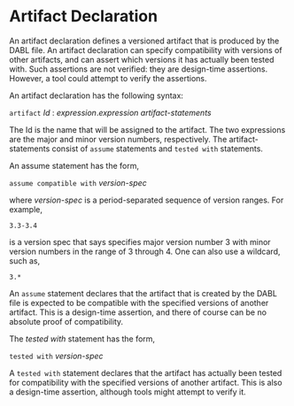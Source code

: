 # Artifact Declaration
An artifact declaration defines a versioned artifact that is produced by the DABL
file. An artifact declaration can specify compatibility with versions of other
artifacts, and can assert which versions it has actually been tested with.
Such assertions are not verified: they are design-time assertions. However, a
tool could attempt to verify the assertions.

An artifact declaration has the following syntax:

`artifact` *Id* : *expression*.*expression* *artifact-statements*

The Id is the name that will be assigned to the artifact. The two expressions
are the major and minor version numbers, respectively. The artifact-statements
consist of `assume` statements and `tested with` statements.

An assume statement has the form,

`assume compatible with` *version-spec*

where *version-spec* is a period-separated sequence of version ranges. For example,

```3.3-3.4```

is a version spec that says specifies major version number 3 with minor version
numbers in the range of 3 through 4. One can also use a wildcard, such as,

```
3.*
```

An `assume` statement declares that the artifact that is created by the DABL file
is expected to be compatible with the specified versions of another artifact.
This is a design-time assertion, and there of course can be no absolute proof of
compatibility.

The *tested with* statement has the form,

`tested with` *version-spec*

A `tested with` statement declares that the artifact has actually been tested
for compatibility with the specified versions of another artifact. This is also
a design-time assertion, although tools might attempt to verify it.
